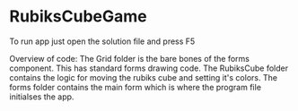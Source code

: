 # RubiksCubeGame
To run app just open the solution file and press F5

Overview of code:
The Grid folder is the bare bones of the forms component. This has standard forms drawing code.
The RubiksCube folder contains the logic for moving the rubiks cube and setting it's colors. 
The forms folder contains the main form which is where the program file initialses the app. 
